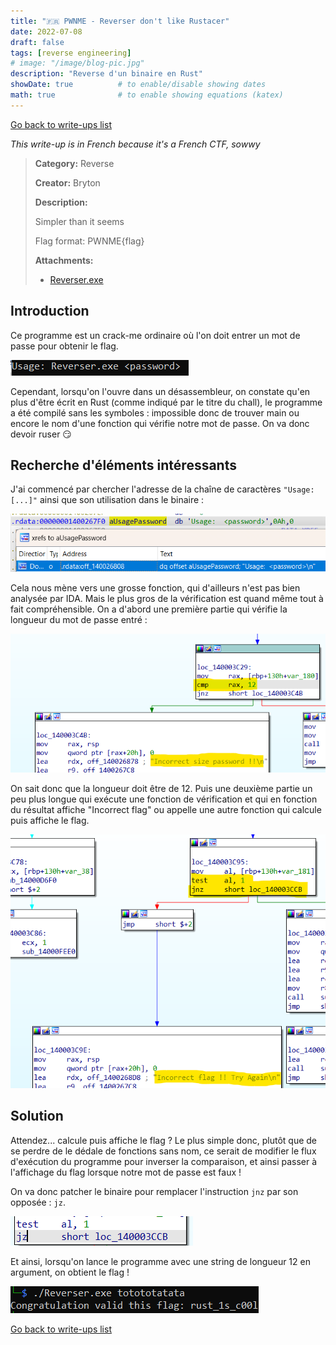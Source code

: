 ```yaml
---
title: "🇫🇷 PWNME - Reverser don't like Rustacer"
date: 2022-07-08
draft: false
tags: [reverse engineering]
# image: "/image/blog-pic.jpg"
description: "Reverse d'un binaire en Rust"
showDate: true          # to enable/disable showing dates
math: true              # to enable showing equations (katex)
---
```


[Go back to write-ups list](../)

*This write-up is in French because it's a French CTF, sowwy*

> **Category:** Reverse
> 
> **Creator:** Bryton
> 
> **Description:**
> 
> Simpler than it seems
>
> Flag format: PWNME{flag}
>
> **Attachments:**
> - [Reverser.exe](/files/pwnme22/Reverser.exe)

## Introduction

Ce programme est un crack-me ordinaire où l'on doit entrer un mot de passe pour obtenir le flag.

![Rustacer usage](/image/pwnme22/rust_usage.png)

Cependant, lorsqu'on l'ouvre dans un désassembleur, on constate qu'en plus d'être écrit en Rust (comme indiqué par le titre du chall), le programme a été compilé sans les symboles : impossible donc de trouver main ou encore le nom d'une fonction qui vérifie notre mot de passe. On va donc devoir ruser 😏

## Recherche d'éléments intéressants

J'ai commencé par chercher l'adresse de la chaîne de caractères `"Usage: [...]"` ainsi que son utilisation dans le binaire :

![Rustacer string](/image/pwnme22/rust_str.png)

Cela nous mène vers une grosse fonction, qui d'ailleurs n'est pas bien analysée par IDA. Mais le plus gros de la vérification est quand même tout à fait compréhensible. On a d'abord une première partie qui vérifie la longueur du mot de passe entré :

![Password length](/image/pwnme22/rust_len.png)

On sait donc que la longueur doit être de 12. Puis une deuxième partie un peu plus longue qui exécute une fonction de vérification et qui en fonction du résultat affiche "Incorrect flag" ou appelle une autre fonction qui calcule puis affiche le flag.

![Comparison](/image/pwnme22/rust_cmp.png)

## Solution

Attendez... calcule puis affiche le flag ? Le plus simple donc, plutôt que de se perdre de le dédale de fonctions sans nom, ce serait de modifier le flux d'exécution du programme pour inverser la comparaison, et ainsi passer à l'affichage du flag lorsque notre mot de passe est faux !

On va donc patcher le binaire pour remplacer l'instruction `jnz` par son opposée : `jz`.

![Patch](/image/pwnme22/rust_patch.png)

Et ainsi, lorsqu'on lance le programme avec une string de longueur 12 en argument, on obtient le flag !

![Flag](/image/pwnme22/rust_flag.png)

[Go back to write-ups list](../)